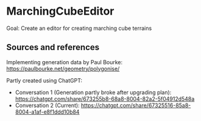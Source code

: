 # MarchingCubeEditor
Goal: Create an editor for creating marching cube terrains

## Sources and references
Implementing generation data by Paul Bourke: https://paulbourke.net/geometry/polygonise/

Partly created using ChatGPT:
- Conversation 1 (Generation partly broke after upgrading plan): https://chatgpt.com/share/673255b8-68a8-8004-82a2-5f04912d548a
- Conversation 2 (Current): https://chatgpt.com/share/67325516-85a8-8004-a1af-e8f1ddd10b84
